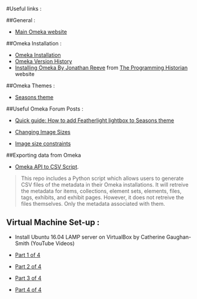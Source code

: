 #Useful links :

##General :

* [Main Omeka website](http://omeka.org/)

##Omeka Installation :

* [Omeka Installation](https://omeka.org/codex/Installation)
* [Omeka Version History](http://omeka.org/codex/Version_History)
* [Installing Omeka By Jonathan Reeve](http://programminghistorian.org/lessons/installing-omeka) from  [The Programming Historian](http://programminghistorian.org/) website

##Omeka Themes :

* [Seasons theme](http://omeka.org/add-ons/themes/seasons/)

##Useful Omeka Forum Posts :

* [Quick guide: How to add Featherlight lightbox to Seasons theme](http://omeka.org/forums-legacy/topic/quick-guide-how-to-add-featherlight-lightbox-to-seasons-theme)

* [Changing Image Sizes](http://omeka.org/forums-legacy/topic/changing-image-sizes)

* [Image size constraints](http://omeka.org/forums-legacy/topic/image-size-constraints)

##Exporting data from Omeka

* [Omeka API to CSV Script](https://github.com/omeka/PythonOmekaApiToCsv). 

>This repo includes a Python script which allows users to generate CSV files of the metadata in their Omeka installations. It will retreive the metadata for items, collections, element sets, elements, files, tags, exhibits, and exhibit pages. However, it does not retreive the files themselves. Only the metadata associated with them.

## Virtual Machine Set-up :

* Install Ubuntu 16.04 LAMP server on VirtualBox by Catherine Gaughan-Smith \(YouTube Videos\)

* [Part 1 of 4](https://www.youtube.com/watch?v=dJwSgypywB4)

* [Part 2 of 4](https://www.youtube.com/watch?v=PT20hHV9l-8)

* [Part 3 of 4](https://www.youtube.com/watch?v=aC0bAJWm8wo)

* [Part 4 of 4](https://www.youtube.com/watch?v=toD45fK6slA&t=777s)


